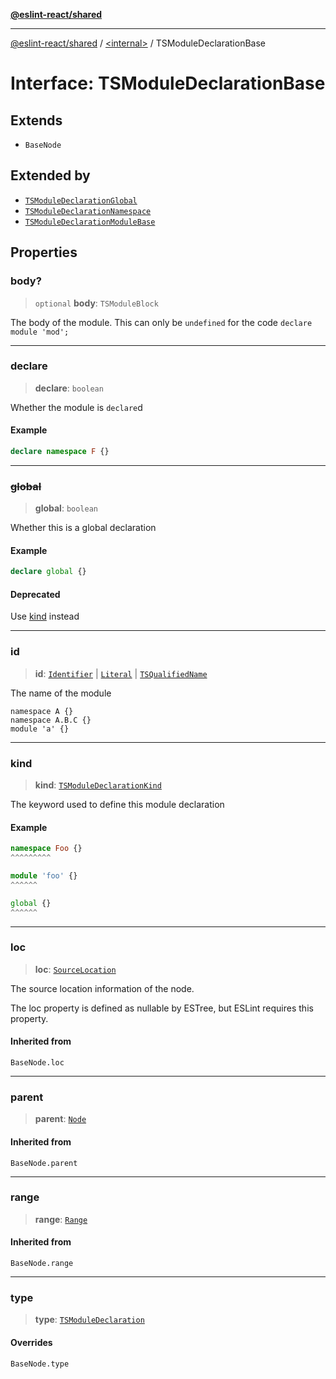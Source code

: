 [**@eslint-react/shared**](../../README.md)

***

[@eslint-react/shared](../../README.md) / [\<internal\>](../README.md) / TSModuleDeclarationBase

# Interface: TSModuleDeclarationBase

## Extends

- `BaseNode`

## Extended by

- [`TSModuleDeclarationGlobal`](TSModuleDeclarationGlobal.md)
- [`TSModuleDeclarationNamespace`](TSModuleDeclarationNamespace.md)
- [`TSModuleDeclarationModuleBase`](TSModuleDeclarationModuleBase.md)

## Properties

### body?

> `optional` **body**: `TSModuleBlock`

The body of the module.
This can only be `undefined` for the code `declare module 'mod';`

***

### declare

> **declare**: `boolean`

Whether the module is `declare`d

#### Example

```ts
declare namespace F {}
```

***

### ~~global~~

> **global**: `boolean`

Whether this is a global declaration

#### Example

```ts
declare global {}
```

#### Deprecated

Use [kind](TSModuleDeclarationBase.md#kind) instead

***

### id

> **id**: [`Identifier`](Identifier.md) \| [`Literal`](../type-aliases/Literal.md) \| [`TSQualifiedName`](TSQualifiedName.md)

The name of the module
```
namespace A {}
namespace A.B.C {}
module 'a' {}
```

***

### kind

> **kind**: [`TSModuleDeclarationKind`](../type-aliases/TSModuleDeclarationKind.md)

The keyword used to define this module declaration

#### Example

```ts
namespace Foo {}
^^^^^^^^^

module 'foo' {}
^^^^^^

global {}
^^^^^^
```

***

### loc

> **loc**: [`SourceLocation`](SourceLocation.md)

The source location information of the node.

The loc property is defined as nullable by ESTree, but ESLint requires this property.

#### Inherited from

`BaseNode.loc`

***

### parent

> **parent**: [`Node`](../type-aliases/Node.md)

#### Inherited from

`BaseNode.parent`

***

### range

> **range**: [`Range`](../type-aliases/Range.md)

#### Inherited from

`BaseNode.range`

***

### type

> **type**: [`TSModuleDeclaration`](../enumerations/AST_NODE_TYPES.md#tsmoduledeclaration)

#### Overrides

`BaseNode.type`
